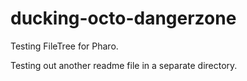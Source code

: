 # ducking-octo-dangerzone
Testing FileTree for Pharo.

Testing out another readme file in a separate directory.

